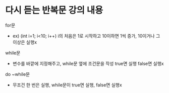 # 다시 듣는 반복문 강의 내용

for문
- ex) (int i=1; i<10; i++) i의 처음은 1로 시작하고 10이하면 1씩 증가, 10이거나 그 이상은 실행x

while문 
- 변수를 바깥에 지정해주고, while문 옆에 조건문을 작성 true면 실행 false면 실행x

do ~while문 
- 무조건 한 번은 실행, while문이 true면 실행, false면 실행x